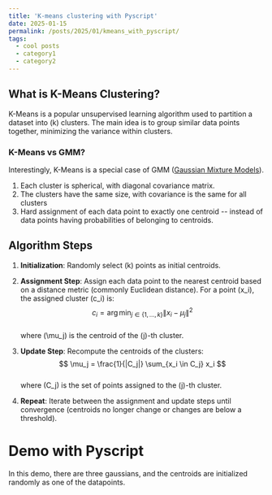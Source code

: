 ```yaml
---
title: 'K-means clustering with Pyscript'
date: 2025-01-15
permalink: /posts/2025/01/kmeans_with_pyscript/
tags:
  - cool posts
  - category1
  - category2
---
```


## What is K-Means Clustering?

K-Means is a popular unsupervised learning algorithm used to partition a dataset into \(k\) clusters. The main idea is to group similar data points together, minimizing the variance within clusters.

### K-Means vs GMM?
Interestingly, K-Means is a special case of GMM ([Gaussian Mixture Models](https://scikit-learn.org/stable/modules/mixture.html)).
  1. Each cluster is spherical, with diagonal covariance matrix.
  2. The clusters have the same size, with covariance is the same for all clusters
  3. Hard assignment of each data point to exactly one centroid -- instead of data points having probabilities of belonging to centroids.

## Algorithm Steps

1. **Initialization**: Randomly select \(k\) points as initial centroids.
2. **Assignment Step**: Assign each data point to the nearest centroid based on a distance metric (commonly Euclidean distance). For a point \(x_i\), the assigned cluster \(c_i\) is:  
   $$ 
   c_i = \arg\min_{j \in \{1, \dots, k\}} \| x_i - \mu_j \|^2 
   $$  
   where \(\mu_j\) is the centroid of the \(j\)-th cluster.

3. **Update Step**: Recompute the centroids of the clusters:  
   $$ 
   \mu_j = \frac{1}{|C_j|} \sum_{x_i \in C_j} x_i 
   $$  
   where \(C_j\) is the set of points assigned to the \(j\)-th cluster.

4. **Repeat**: Iterate between the assignment and update steps until convergence (centroids no longer change or changes are below a threshold).

# Demo with Pyscript

In this demo, there are three gaussians, and the centroids are initialized randomly as one of the datapoints.
<html>
    <head>
        <!-- Recommended meta tags -->
        <meta charset="UTF-8">
        <meta name="viewport" content="width=device-width,initial-scale=1.0">
        <script type="module" src="https://pyscript.net/releases/2024.1.1/core.js"></script>
        <!-- <script>
    // Register Service Worker
    if ('serviceWorker' in navigator) {
      // Define the Service Worker logic as a Blob (inline)
      const workerCode = `
        self.addEventListener('fetch', (event) => {
          const newHeaders = new Headers(event.request.headers);
          newHeaders.set('Cross-Origin-Embedder-Policy', 'require-corp');
          newHeaders.set('Cross-Origin-Opener-Policy', 'same-origin');
          const modifiedRequest = new Request(event.request, { headers: newHeaders });
          event.respondWith(fetch(modifiedRequest));
        });
      `;

      // Create a Blob URL for the Service Worker
      const blob = new Blob([workerCode], { type: 'application/javascript' });
      const workerURL = URL.createObjectURL(blob);

      // Register the Service Worker
      navigator.serviceWorker.register(workerURL)
        .then(registration => {
          console.log('Service Worker registered!');
          window.location.reload(); // Force reload to apply headers
        })
        .catch(error => console.error('Service Worker error:', error));
    }
  </script> -->
    </head>
    <body>
        <section class="pyscript">
            <div id="mpl"></div>
            <script type="py"
            src="https://gist.githubusercontent.com/radenmuaz/a00426001425ad3a56a019c1f0f26460/raw/13c019dc44abf06e94deefd0b81e8f8a726eb776/kmeans_pyscript.py"
             config='{"packages":["numpy", "matplotlib"], "sync_main_only": true}'>
            </script>
          </section>
    <script src="https://gist.github.com/radenmuaz/a00426001425ad3a56a019c1f0f26460.js"></script>
    
  </body>

</html>

